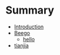 # Summary

* [Introduction](README.md)
* [Beego](Beego/README.md)
	* [hello](Beego/hello.md)
* [tianjia](char/ddd.md)


